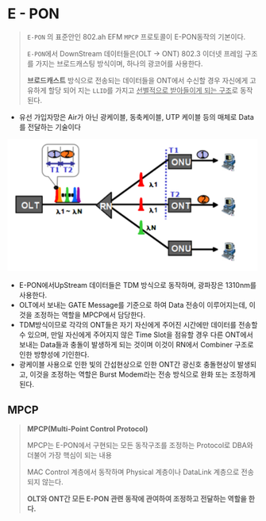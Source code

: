 # E - PON

> `E-PON` 의 표준안인 802.ah EFM `MPCP` 프로토콜이 E-PON동작의 기본이다.
>
> `E-PON`에서 DownStream 데이터들은(OLT -> ONT) 802.3 이더넷 프레임 구조를 가지는 브로드캐스팅 방식이며, 하나의 광코어를 사용한다.
>
> **브로드캐스트** 방식으로 전송되는 데이터들을 ONT에서 수신할 경우 자신에게 고유하게 할당 되어 지는 `LLID`를 가지고 <u>선별적으로 받아들이게 되는 구조</u>로 동작된다.

* 유선 가입자망은 Air가 아닌 광케이블, 동축케이블, UTP 케이블 등의 매체로 Data를 전달하는 기술이다



![image-20210112235134829](images/image-20210112235134829.png)

* E-PON에서UpStream 데이터들은 TDM 방식으로 동작하며, 광파장은 1310nm를 사용한다.
* OLT에서 보내는 GATE Message를 기준으로 하여 Data 전송이 이루어지는데, 이것을 조정하는 역할을 MPCP에서 담당한다.
* TDM방식이므로 각각의 ONT들은 자기 자신에게 주어진 시간에만 데이터를 전송할 수 있으며, 만일 자신에게 주어지지 않은 Time Slot을 점유할 경우 다른 ONT에서 보내는 Data들과 충돌이 발생하게 되는 것이며 이것이 RN에서 Combiner 구조로 인한 방향성에 기인한다.
* 광케이블 사용으로 인한 빛의 간섭현상으로 인한 ONT간 광신호 충돌현상이 발생되고, 이것을 조정하는 역할은 Burst Modem라는 전송 방식으로 완화 또는 조정하게 된다.

## MPCP

> **MPCP(Multi-Point Control Protocol)**
>
> MPCP는 E-PON에서 구현되는 모든 동작구조를 조정하는 Protocol로 DBA와 더불어 가장 핵심이 되는 내용
>
> MAC Control 계층에서 동작하며 Physical 계층이나 DataLink 계층으로 전송되지 않는다.
>
> **OLT와 ONT간 모든 E-PON 관련 동작에 관여하여 조정하고 전달하는 역할을 한다.**